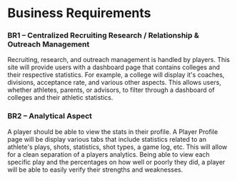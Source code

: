 # Business Requirements

### BR1 – Centralized Recruiting Research / Relationship & Outreach Management
Recruiting, research, and outreach management is handled by players. This site will provide users with a dashboard page that contains colleges and their respective statistics. For example, a college will display it's coaches, divisions, acceptance rate, and various other aspects. This allows users, whether athletes, parents, or advisors, to filter through a dashboard of colleges and their athletic statistics.

### BR2 – Analytical Aspect
A player should be able to view the stats in their profile. A Player Profile page will be display various tabs that include statistics related to an athlete's plays, shots, statistics, shot types, a game log, etc. This will allow for a clean separation of a players analytics. Being able to view each specific play and the percentages on how well or poorly they did, a player will be able to easily verify their strengths and weaknesses.
